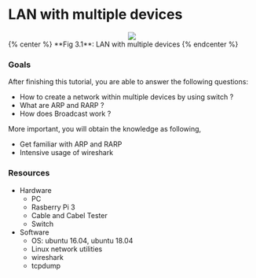 # LAN with multiple devices 

<div style="text-align:center">
<img src="https://www.lucidchart.com/publicSegments/view/216db3e0-2225-4b51-8f0c-20424e1733c7/image.png">
</div>
{% center %} **Fig 3.1**: LAN with multiple devices {% endcenter %}


### Goals
After finishing this tutorial, you are able to answer the following questions:

* How to create a network within multiple devices by using switch ?
* What are ARP and RARP ?
* How does Broadcast work ?

More important, you will obtain the knowledge as following,

* Get familiar with ARP and RARP 
* Intensive usage of wireshark

### Resources
* Hardware
    * PC
    * Rasberry Pi 3
    * Cable and Cabel Tester
    * Switch
* Software
    * OS: ubuntu 16.04, ubuntu 18.04
    * Linux network utilities 
    * wireshark
    * tcpdump


